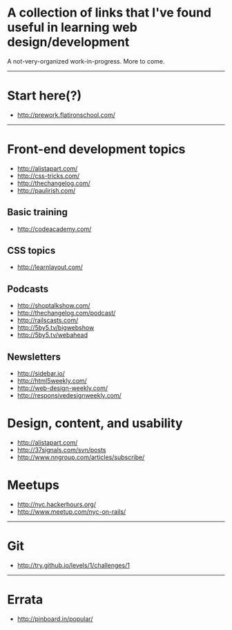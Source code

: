 # A collection of links that I've found useful in learning web design/development

A not-very-organized work-in-progress. More to come.

* * *
# Start here(?)
* http://prework.flatironschool.com/

* * *
# Front-end development topics
* http://alistapart.com/
* http://css-tricks.com/
* http://thechangelog.com/
* http://paulirish.com/

## Basic training
* http://codeacademy.com/

## CSS topics
* http://learnlayout.com/

## Podcasts
* http://shoptalkshow.com/
* http://thechangelog.com/podcast/
* http://railscasts.com/
* http://5by5.tv/bigwebshow
* http://5by5.tv/webahead

## Newsletters
* http://sidebar.io/
* http://html5weekly.com/
* http://web-design-weekly.com/
* http://responsivedesignweekly.com/

# Design, content, and usability
* http://alistapart.com/
* http://37signals.com/svn/posts
* http://www.nngroup.com/articles/subscribe/

# Meetups
* http://nyc.hackerhours.org/
* http://www.meetup.com/nyc-on-rails/

* * *
# Git
* http://try.github.io/levels/1/challenges/1

* * *
# Errata
* http://pinboard.in/popular/

